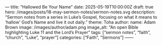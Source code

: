—
title: “Hallowed Be Your Name”
date: 2025-05-19T10:00:00Z
draft: true
hero: /images/posts/18-may-sermon-notes/sermon-notes.svg
description: “Sermon notes from a series in Luke’s Gospel, focusing on what it means to ‘hallow’ God’s Name and live it out daily.”
theme: Toha
author:
  name: Adam Brown
  image: /images/author/adam.png
image_alt: “An open Bible highlighting Luke 11 and the Lord’s Prayer”
tags: [“sermon notes”, “faith”, “church”, “Luke”, “prayer”]
categories: [“Faith”, “Sermons”]
——